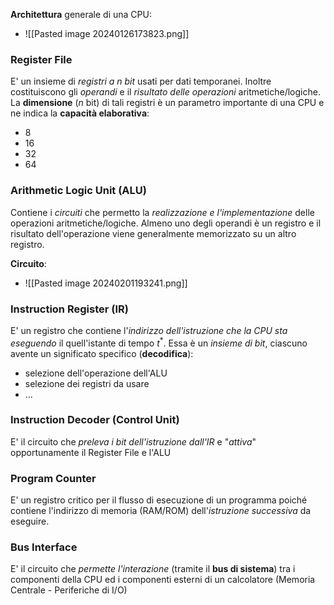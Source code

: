 **Architettura** generale di una CPU:
- ![[Pasted image 20240126173823.png]]
### Register File
E' un insieme di *registri a $n$ bit* usati per dati temporanei. 
Inoltre costituiscono gli *operandi* e il *risultato delle operazioni* aritmetiche/logiche.
La **dimensione** ($n$ bit) di tali registri è un parametro importante di una CPU e ne indica la **capacità elaborativa**:
- 8
- 16
- 32
- 64
### Arithmetic Logic Unit (ALU)
Contiene i *circuiti* che permetto la *realizzazione e l'implementazione* delle operazioni aritmetiche/logiche.
Almeno uno degli operandi è un registro e il risultato dell'operazione viene generalmente memorizzato su un altro registro.

**Circuito**:
- ![[Pasted image 20240201193241.png]]
### Instruction Register (IR)
E' un registro che contiene l'*indirizzo dell'istruzione che la CPU sta eseguendo* il quell'istante di tempo $t^*$.
Essa è un *insieme di bit*, ciascuno avente un significato specifico (**decodifica**):
- selezione dell'operazione dell'ALU
- selezione dei registri da usare
- ...
### Instruction Decoder (Control Unit)
E' il circuito che *preleva i bit dell'istruzione dall'IR* e "*attiva*" opportunamente il Register File e l'ALU
### Program Counter
E' un registro critico per il flusso di esecuzione di un programma poiché contiene l'indirizzo di memoria (RAM/ROM) dell'*istruzione successiva* da eseguire.
### Bus Interface
E' il circuito che *permette l'interazione* (tramite il **bus di sistema**) tra i componenti della CPU ed i componenti esterni di un calcolatore (Memoria Centrale - Periferiche di I/O)